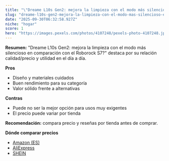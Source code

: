 ```yaml
---
title: "\"Dreame L10s Gen2: mejora la limpieza con el modo más silencioso en comparación con el Roborock S7?\""
slug: "dreame-l10s-gen2-mejora-la-limpieza-con-el-modo-mas-silencioso-en-comparacion-co"
date: "2025-09-30T06:32:58.927Z"
niche: "hogar"
score: 1
hero: "https://images.pexels.com/photos/4107248/pexels-photo-4107248.jpeg?auto=compress&cs=tinysrgb&fit=crop&h=627&w=1200&auto=compress&cs=tinysrgb&w=1200&h=675&fit=crop"
---
```


**Resumen:** "Dreame L10s Gen2: mejora la limpieza con el modo más silencioso en comparación con el Roborock S7?" destaca por su relación calidad/precio y utilidad en el día a día.

**Pros**
- Diseño y materiales cuidados
- Buen rendimiento para su categoría
- Valor sólido frente a alternativas

**Contras**
- Puede no ser la mejor opción para usos muy exigentes
- El precio puede variar por tienda

**Recomendación:** compara precio y reseñas por tienda antes de comprar.

**Dónde comparar precios**
- [Amazon (ES)](https://www.amazon.es/s?k=%22Dreame%20L10s%20Gen2%3A%20mejora%20la%20limpieza%20con%20el%20modo%20m%C3%A1s%20silencioso%20en%20comparaci%C3%B3n%20con%20el%20Roborock%20S7%3F%22&tag=teknovashop25-21)
- [AliExpress](https://www.aliexpress.com/wholesale?SearchText=%22Dreame%20L10s%20Gen2%3A%20mejora%20la%20limpieza%20con%20el%20modo%20m%C3%A1s%20silencioso%20en%20comparaci%C3%B3n%20con%20el%20Roborock%20S7%3F%22)
- [SHEIN](https://www.shein.com/pdsearch/%22Dreame%20L10s%20Gen2%3A%20mejora%20la%20limpieza%20con%20el%20modo%20m%C3%A1s%20silencioso%20en%20comparaci%C3%B3n%20con%20el%20Roborock%20S7%3F%22)